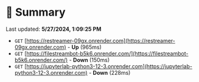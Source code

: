 # 📖 Summary
Last updated: **5/27/2024, 1:09:25 PM**

- `GET` [https://restreamer-09gx.onrender.com](https://restreamer-09gx.onrender.com) - **Up** (965ms)
- `GET` [https://filestreambot-b5k6.onrender.com/](https://filestreambot-b5k6.onrender.com/) - **Down** (150ms)
- `GET` [https://jupyterlab-python3-12-3.onrender.com](https://jupyterlab-python3-12-3.onrender.com) - **Down** (228ms)
